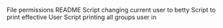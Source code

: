 File permissions README
Script changing current user to betty
Script to print effective User 
Script printing all groups user in
